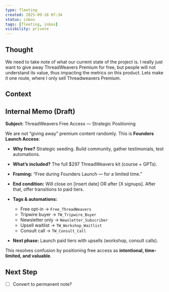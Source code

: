 ```yaml
---
type: fleeting
created: 2025-09-18 07:34
status: inbox
tags: [fleeting, inbox]
visibility: private
---
```


<!--
NOTE: This file uses a static date for validation. For new notes, use:
created: 2025-09-18 07:34
-->

## Thought  
We need to take note of what our current state of the project is. I really just want to give away ThreadWeavers Premium for free, but people will not understand its value, thus impacting the metrics on this product. Lets make it one route, where I only sell Threadweavers Premium. 



## Context  
## Internal Memo (Draft)

**Subject:** ThreadWeavers Free Access — Strategic Positioning

We are not “giving away” premium content randomly. This is **Founders Launch Access**:

- **Why free?** Strategic seeding. Build community, gather testimonials, test automations.
- **What’s included?** The full \$297 ThreadWeavers kit (course + GPTs).
- **Framing:** “Free during Founders Launch — for a limited time.”
- **End condition:** Will close on [insert date] OR after [X signups]. After that, offer transitions to paid tiers.
- **Tags & automations:**
    
    - Free opt-in → `Free_ThreadWeavers`
    - Tripwire buyer → `TW_Tripwire_Buyer`
    - Newsletter only → `Newsletter_Subscriber`
    - Upsell waitlist → `TW_Workshop_Waitlist`
    - Consult call → `TW_Consult_Call`
- **Next phase:** Launch paid tiers with upsells (workshop, consult calls).

This resolves confusion by positioning free access as **intentional, time-limited, and valuable**.

## Next Step  
- [ ] Convert to permanent note?
